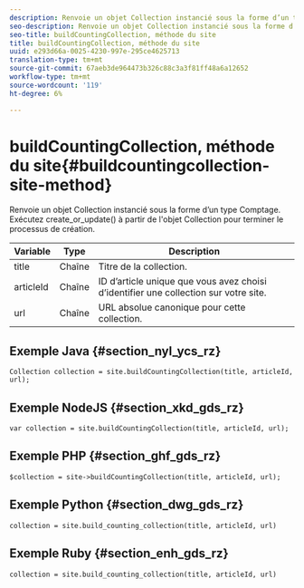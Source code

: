 ```yaml
---
description: Renvoie un objet Collection instancié sous la forme d’un type Comptage. Exécutez create_or_update() à partir de l'objet Collection pour terminer le processus de création.
seo-description: Renvoie un objet Collection instancié sous la forme d’un type Comptage. Exécutez create_or_update() à partir de l'objet Collection pour terminer le processus de création.
seo-title: buildCountingCollection, méthode du site
title: buildCountingCollection, méthode du site
uuid: e293d66a-0025-4230-997e-295ce4625713
translation-type: tm+mt
source-git-commit: 67aeb3de964473b326c88c3a3f81ff48a6a12652
workflow-type: tm+mt
source-wordcount: '119'
ht-degree: 6%

---
```



# buildCountingCollection, méthode du site{#buildcountingcollection-site-method}

Renvoie un objet Collection instancié sous la forme d’un type Comptage. Exécutez create_or_update() à partir de l&#39;objet Collection pour terminer le processus de création.

| Variable | Type | Description |
|--- |--- |--- |
| title | Chaîne | Titre de la collection. |
| articleId | Chaîne | ID d’article unique que vous avez choisi d’identifier une collection sur votre site. |
| url | Chaîne | URL absolue canonique pour cette collection. |

## Exemple Java {#section_nyl_ycs_rz}

```
Collection collection = site.buildCountingCollection(title, articleId, url); 
```

## Exemple NodeJS {#section_xkd_gds_rz}

```
var collection = site.buildCountingCollection(title, articleId, url); 
```

## Exemple PHP {#section_ghf_gds_rz}

```
$collection = site->buildCountingCollection(title, articleId, url); 
```

## Exemple Python {#section_dwg_gds_rz}

```
collection = site.build_counting_collection(title, articleId, url) 
```

## Exemple Ruby {#section_enh_gds_rz}

```
collection = site.build_counting_collection(title, articleId, url) 
```

